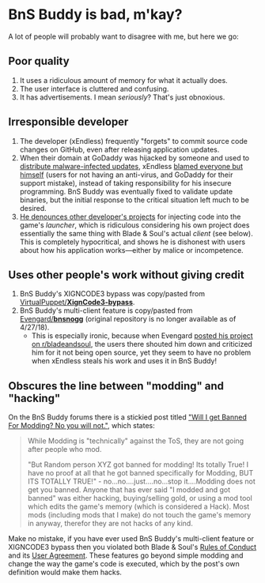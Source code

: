 # BnS Buddy is bad, m'kay?

A lot of people will probably want to disagree with me, but here we go:

## Poor quality

1. It uses a ridiculous amount of memory for what it actually does.
2. The user interface is cluttered and confusing.
3. It has advertisements. I mean _seriously_? That's just obnoxious.
 
## Irresponsible developer
1. The developer (xEndless) frequently "forgets" to commit source code changes on GitHub, even after
   releasing application updates.
2. When their domain at GoDaddy was hijacked by someone and used to [distribute malware-infected updates][0],
   xEndless [blamed everyone but himself][1] (users for not having an anti-virus, and GoDaddy for their support mistake),
   instead of taking responsibility for his insecure programming. BnS Buddy was eventually fixed to validate update binaries,
   but the initial response to the critical situation left much to be desired.
3. [He denounces other developer's projects][2] for injecting code into the game's *launcher*, which is
   ridiculous considering his own project does essentially the same thing with Blade & Soul's actual *client* (see below).
   This is completely hypocritical, and shows he is dishonest with users about how his application works—either by malice
   or incompetence.

## Uses other people's work without giving credit
1. BnS Buddy's XIGNCODE3 bypass was copy/pasted from [VirtualPuppet/**XignCode3-bypass**][3].
2. BnS Buddy's multi-client feature is copy/pasted from [Evengard/**bnsnogg**][4] (original repository is no longer available as of 4/27/18).
   * This is especially ironic, because when Evengard [posted his project on r/bladeandsoul][5],
     the users there shouted him down and criticized him for it not being open source, 
     yet they seem to have no problem when xEndless steals his work and uses it in BnS Buddy!

## Obscures the line between "modding" and "hacking"
On the BnS Buddy forums there is a stickied post titled ["Will I get Banned For Modding? No you will not."][6], which states:

>While Modding is "technically" against the ToS, they are not going after people who mod.
>
>"But Random person XYZ got banned for modding! Its totally True! I have no proof at all that he got banned specifically for Modding, BUT ITS TOTALLY TRUE!" -
>no...no....just....no...stop it....Modding does not get you banned.
>Anyone that has ever said "I modded and got banned" was either hacking, buying/selling gold, or using a mod tool which edits the game's memory (which is considered a Hack). Most mods (including mods that I make) do not touch the game's memory in anyway, therefor they are not hacks of any kind.

Make no mistake, if you have ever used BnS Buddy's multi-client feature or XIGNCODE3 bypass then you
violated both Blade & Soul's [Rules of Conduct][7] and its [User Agreement][8]. These features go beyond simple modding
and change the way the game's code is executed, which by the post's own definition would make them hacks.

[0]: https://archive.fo/x4nhE
[1]: https://archive.fo/KalWz
[2]: https://archive.li/XFWdU
[3]: https://archive.fo/UzIEV
[4]: https://archive.fo/bjPMd
[5]: https://archive.fo/8EGin
[6]: https://archive.fo/OTd4G
[7]: https://us.ncsoft.com/en/legal/user-agreements/blade-and-soul-rules-of-conduct.php
[8]: https://us.ncsoft.com/en/legal/user-agreements/blade-and-soul-user-agreement.php
